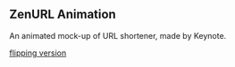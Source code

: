 ZenURL Animation
---
An animated mock-up of URL shortener, made by Keynote. 

[flipping version](http://duran.qiniudn.com/media/zenurl.gif)